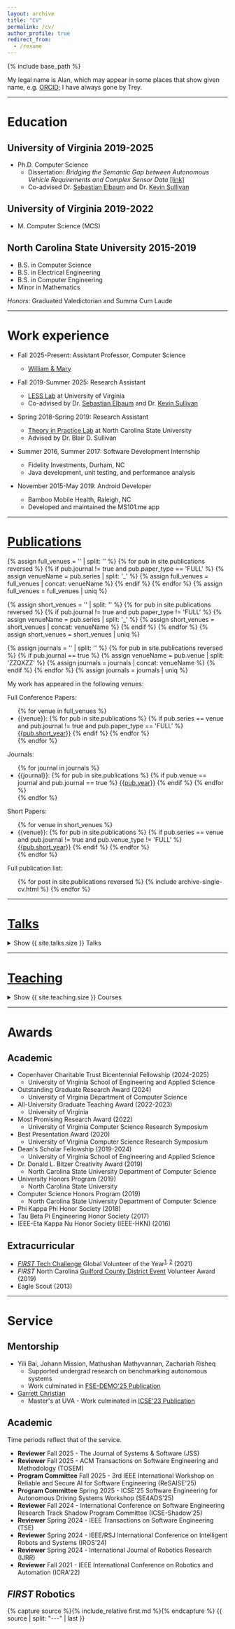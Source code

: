 ```yaml
---
layout: archive
title: "CV"
permalink: /cv/
author_profile: true
redirect_from:
  - /resume
---
```


{% include base_path %}

My legal name is Alan, which may appear in some places that show given name, e.g. [ORCID](https://orcid.org/0000-0001-9803-8303); I have always gone by Trey.

---

# Education
## University of Virginia 2019-2025
* Ph.D. Computer Science
  * Dissertation: *Bridging the Semantic Gap between Autonomous Vehicle Requirements and Complex Sensor Data* [\[link\]](https://doi.org/10.18130/1fsd-jt85)
  * Co-advised Dr. [Sebastian Elbaum](https://www.cs.virginia.edu/~se4ja/) and Dr. [Kevin Sullivan](https://engineering.virginia.edu/faculty/kevin-sullivan)

## University of Virginia 2019-2022
* M. Computer Science (MCS)

## North Carolina State University 2015-2019
* B.S. in Computer Science
* B.S. in Electrical Engineering
* B.S. in Computer Engineering
* Minor in Mathematics

*Honors*: Graduated Valedictorian and Summa Cum Laude

---

# Work experience
* Fall 2025-Present: Assistant Professor, Computer Science
  * [William & Mary](https://www.wm.edu)

* Fall 2019-Summer 2025: Research Assistant 
  * [LESS Lab](https://less-lab-uva.github.io/) at University of Virginia
  * Co-advised by Dr. [Sebastian Elbaum](https://www.cs.virginia.edu/~se4ja/) and Dr. [Kevin Sullivan](https://engineering.virginia.edu/faculty/kevin-sullivan)

* Spring 2018-Spring 2019: Research Assistant
  * [Theory in Practice Lab](https://www.cs.utah.edu/~sullivan/#!/) at North Carolina State University
  * Advised by Dr. Blair D. Sullivan

* Summer 2016, Summer 2017: Software Development Internship
  * Fidelity Investments, Durham, NC
  * Java development, unit testing, and performance analysis
  
* November 2015-May 2019: Android Developer
  * Bamboo Mobile Health, Raleigh, NC
  * Developed and maintained the MS101.me app

---

# [Publications](/publications)

{% assign full_venues = '' | split: '' %}
{% for pub in site.publications reversed %}
{% if pub.journal != true and pub.paper_type == 'FULL' %}
{% assign venueName = pub.series | split: '_' %}
{% assign full_venues = full_venues | concat: venueName %}
{% endif %}
{% endfor %}
{% assign full_venues = full_venues | uniq %}

{% assign short_venues = '' | split: '' %}
{% for pub in site.publications reversed %}
{% if pub.journal != true and pub.paper_type != 'FULL' %}
{% assign venueName = pub.series | split: '_' %}
{% assign short_venues = short_venues | concat: venueName %}
{% endif %}
{% endfor %}
{% assign short_venues = short_venues | uniq %}

{% assign journals = '' | split: '' %}
{% for pub in site.publications reversed %}
{% if pub.journal == true %}
{% assign venueName = pub.venue | split: 'ZZQXZZ' %}
{% assign journals = journals | concat: venueName %}
{% endif %}
{% endfor %}
{% assign journals = journals | uniq %}

My work has appeared in the following venues:

Full Conference Papers:
<ul>
{% for venue in full_venues %}

  <li>{{venue}}:
  {% for pub in site.publications %}
    {% if pub.series == venue and pub.journal != true and pub.paper_type == 'FULL' %}
    <a href="{{pub.permalink}}">{{pub.short_year}}</a>
    {% endif %}
  {% endfor %}
  </li>
{% endfor %}
</ul>


Journals:
<ul>
{% for journal in journals %}
  <li>{{journal}}:
  {% for pub in site.publications %}
    {% if pub.venue == journal and pub.journal == true %}
    <a href="{{pub.permalink}}">{{pub.year}}</a>
    {% endif %}
  {% endfor %}
  </li>
{% endfor %}
</ul>

Short Papers:
<ul>
{% for venue in short_venues %}

  <li>{{venue}}:
  {% for pub in site.publications %}
    {% if pub.series == venue and pub.journal != true and pub.venue_type != 'FULL' %}
    <a href="{{pub.permalink}}">{{pub.short_year}}</a>
    {% endif %}
  {% endfor %}
  </li>
{% endfor %}
</ul>

Full publication list:
  <ul>{% for post in site.publications reversed %}
    {% include archive-single-cv.html %}
  {% endfor %}</ul>
  
---

# [Talks](/talks)
<p>
  <details>
    <summary>Show {{ site.talks.size }} Talks</summary>
    <ul>{% for post in site.talks reversed %}
      {% include archive-single-talk-cv.html %}
    {% endfor %}</ul>
  </details>
</p>
  
---

# [Teaching](/teaching)
<p>
<details>
    <summary>Show {{ site.teaching.size }} Courses</summary>
    <ul>{% for post in site.teaching reversed %}
      {% include archive-single-teaching.html %}
    {% endfor %}</ul>
  </details>
</p>

---

# Awards
## Academic
* Copenhaver Charitable Trust Bicentennial Fellowship (2024-2025)
  * University of Virginia School of Engineering and Applied Science
* Outstanding Graduate Research Award (2024)
  * University of Virginia Department of Computer Science
* All-University Graduate Teaching Award (2022-2023)
  * University of Virginia
* Most Promising Research Award (2022)
  * University of Virginia Computer Science Research Symposium
* Best Presentation Award (2020)
  * University of Virginia Computer Science Research Symposium
* Dean's Scholar Fellowship (2019-2024)
  * University of Virginia School of Engineering and Applied Science
* Dr. Donald L. Bitzer Creativity Award (2019)
  * North Carolina State University Department of Computer Science
* University Honors Program (2019)
  * North Carolina State University
* Computer Science Honors Program (2019)
  * North Carolina State University Department of Computer Science
* Phi Kappa Phi Honor Society (2018)
* Tau Beta Pi Engineering Honor Society (2017)
* IEEE-Eta Kappa Nu Honor Society (IEEE-HKN) (2016)

## Extracurricular
* [*FIRST* Tech Challenge](https://www.firstinspires.org/robotics/ftc) Global Volunteer of the Year<sup>[1](https://www.firstinspires.org/sites/default/files/uploads/annual-report/fy2021-annual-impact-report.pdf#page=34), [2](http://firsttechchallenge.blogspot.com/2021/07/congratulations-to-our-amazing-2020.html)</sup> (2021)
* *FIRST* North Carolina [Guilford County District Event](https://youtu.be/UJb6Lta9QqI?si=BZfyL70L6zd9tMVL&t=60) Volunteer Award (2019)
* Eagle Scout (2013)

---

# Service
## Mentorship
* Yili Bai, Johann Mission, Mathushan Mathyvannan, Zachariah Risheq
  * Supported undergrad research on benchmarking autonomous systems
  * Work culminated in [FSE-DEMO'25 Publication](/publication/2025-06-20-steer_future)
* [Garrett Christian](https://www.linkedin.com/in/garrett-christian/)
  * Master's at UVA - Work culminated in [ICSE'23 Publication](/publication/2023-5-20-semantic-lidar-fuzzing)

## Academic
Time periods reflect that of the service.

* **Reviewer** Fall 2025 - The Journal of Systems & Software (JSS)
* **Reviewer** Fall 2025 - ACM Transactions on Software Engineering and Methodology (TOSEM)
* **Program Committee** Fall 2025 - 3rd IEEE International Workshop on Reliable and Secure AI for Software Engineering (ReSAISE'25)
* **Program Committee** Spring 2025 - ICSE'25 Software Engineering for Autonomous Driving Systems Workshop (SE4ADS'25)
* **Reviewer** Fall 2024 - International Conference on Software Engineering Research Track Shadow Program Committee (ICSE-Shadow'25)
* **Reviewer** Spring 2024 - IEEE Transactions on Software Engineering (TSE)
* **Reviewer** Spring 2024 - IEEE/RSJ International Conference on Intelligent Robots and Systems (IROS'24)
* **Reviewer** Spring 2024 - International Journal of Robotics Research (IJRR)
* **Reviewer** Fall 2021 - IEEE International Conference on Robotics and Automation (ICRA'22)

## *FIRST* Robotics

{% capture source %}{% include_relative first.md %}{% endcapture %}
{{ source | split: "---" | last }}